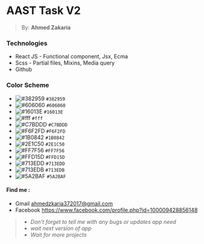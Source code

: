 # <h1> AAST Task V2  </h1>

> By: **Ahmed Zakaria**


### Technologies
* React JS - Functional component, Jsx, Ecma
* Scss - Partial files, Mixins, Media query
* Github


### Color Scheme
* ![#382959](https://via.placeholder.com/8/382959/000000?text=+) `#382959`
* ![#606060](https://via.placeholder.com/8/606060/000000?text=+) `#606060`
* ![#16013E](https://via.placeholder.com/8/16013E/000000?text=+) `#16013E`
* ![#fff](https://via.placeholder.com/8/ffffff/000000?text=+) `#fff`
* ![#C7BDDD](https://via.placeholder.com/8/C7BDDD/000000?text=+) `#C7BDDD`
* ![#F6F2FD](https://via.placeholder.com/8/F6F2FD/000000?text=+) `#F6F2FD`
* ![#1B0842](https://via.placeholder.com/8/1B0842/000000?text=+) `#1B0842`
* ![#2E1C50](https://via.placeholder.com/8/2E1C50/000000?text=+) `#2E1C50`
* ![#FF7F56](https://via.placeholder.com/8/FF7F56/000000?text=+) `#FF7F56`
* ![#FFD15D](https://via.placeholder.com/8/FFD15D/000000?text=+) `#FFD15D`
* ![#713EDD](https://via.placeholder.com/8/713EDD/000000?text=+) `#713EDD`
* ![#713EDB](https://via.placeholder.com/8/713EDB/000000?text=+) `#713EDB`
* ![#5A2BAF](https://via.placeholder.com/8/5A2BAF/000000?text=+) `#5A2BAF`

#### Find me :
- Gmail     ahmedzkaria372017@gmail.com 
- Facebook  https://www.facebook.com/profile.php?id=100009428856148 
    
> - *Don't forget to tell me with any bugs or updates app need*
> - *wait next version of app*
> - *Wait for more projects*